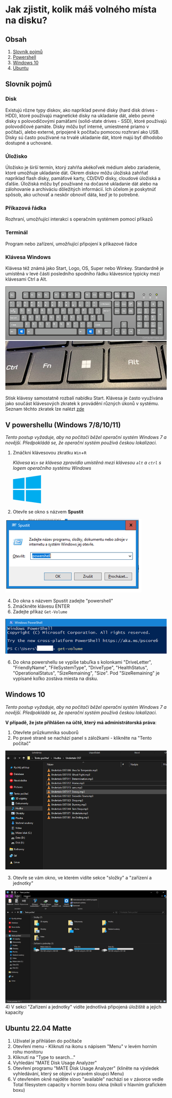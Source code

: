 # Jak zjistit, kolik máš volného místa na disku?

## Obsah
1) [Slovník pojmů](#slovník-pojmů)
2) [Powershell](#v-powershellu-windows-781011)
2) [Windows 10](#windows-10)
2) [Ubuntu](#ubuntu-2204-matte)

## Slovník pojmů
### Disk
Existujú rôzne typy diskov, ako napríklad pevné disky (hard disk drives - HDD), ktoré používajú magnetické disky na ukladanie dát, alebo pevné disky s polovodičovými pamäťami (solid-state drives - SSD), ktoré používajú polovodičové pamäte. Disky môžu byť interné, umiestnené priamo v počítači, alebo externé, pripojené k počítaču pomocou rozhraní ako USB. Disky sú často používané na trvalé ukladanie dát, ktoré majú byť dlhodobo dostupné a uchované.

### Úložisko
Úložisko je širší termín, ktorý zahŕňa akékoľvek médium alebo zariadenie, ktoré umožňuje ukladanie dát. Okrem diskov môžu úložiská zahŕňať napríklad flash disky, pamäťové karty, CD/DVD disky, cloudové úložiská a ďalšie. Úložiská môžu byť používané na dočasné ukladanie dát alebo na zálohovanie a archiváciu dôležitých informácií. Ich účelom je poskytnúť spôsob, ako uchovať a neskôr obnoviť dáta, keď je to potrebné.

### Příkazová řádka
Rozhraní, umožňující interakci s operačním systémem pomocí příkazů

### Terminál
Program nebo zařízení, umožňující připojení k příkazové řádce

### Klávesa Windows
Klávesa též známá jako Start, Logo, OS, Super nebo Winkey. Standardně je umístěná v levé části posledního spodního řádku klávesnice typicky mezi klávesami Ctrl a Alt.

![alt text](./obrazky/layout.png)
![alt text](./obrazky/image.png)

Stisk klávesy samostatně rozbalí nabídku Start. Klávesa je často využívána jako součást klávesových zkratek k provádění různých úkonů v systému. Seznam těchto zkratek lze nalézt [zde](https://support.microsoft.com/cs-cz/windows/kl%C3%A1vesov%C3%A9-zkratky-ve-windows-dcc61a57-8ff0-cffe-9796-cb9706c75eec#WindowsVersion=Windows_10)

## V powershellu (Windows 7/8/10/11)
*Tento postup vyžaduje, aby na počítači běžel operační systém Windows 7 a novější. Předpokládá se, že operační systém používá českou lokalizaci.*

1) Zmáčkni klávesovou zkratku <code>Win</code>+<code>R</code>

    *Klávesa <code>Win</code> se klávesa zpravidla umístěná mezi klávesou <code>alt</code> a <code>ctrl</code> s logem operačního systému Windows*

    <svg xmlns="http://www.w3.org/2000/svg" height="88" width="88" xmlns:v="https://vecta.io/nano"><path d="M0 12.402l35.687-4.86.016 34.423-35.67.203zm35.67 33.529l.028 34.453L.028 75.48.026 45.7zm4.326-39.025L87.314 0v41.527l-47.318.376zm47.329 39.349l-.011 41.34-47.318-6.678-.066-34.739z" fill="#00adef"/></svg>

2) Otevře se okno s názvem **Spustit**

![alt text](./obrazky/WinR.png)

4) Do okna s názvem Spustit zadejte "powershell"
5) Zmáčkněte klávesu ENTER 
6) Zadejte příkaz <code>Get-Volume</code>

![alt text](./obrazky/powershellGetVolume.png)

6) Do okna powershellu se vypíše tabuľka s kolonkami "DriveLetter", "FriendlyName", "FileSystemType", "DriveType", "HealthStatus", "OperationalStatus", "SizeRemaining", "Size".
Pod "SizeRemaining" je vypísané koľko zostáva miesta na disku.


## Windows 10
*Tento postup vyžaduje, aby na počítači běžel operační systém Windows 7 a novější. Předpokládá se, že operační systém používá českou lokalizaci.*

**V případě, že jste přihlášen na účtě, který má administrátorská práva**:

1) Otevřete průzkumníka souborů
2) Po pravé straně se nachází panel s záložkami - klikněte na "Tento počítač"

![](./obrazky/tento_pocitac.png)

3) Otevře se vám okno, ve kterém vidíte sekce "složky" a "zařízení a jednotky"

![alt text](./obrazky/tento_pocitac_.png)
4) V sekci "Zařízení a jednotky" vidíte jednotlivá připojená úložiště a jejich kapacity
## Ubuntu 22.04 Matte
1. Uživatel je přihlášen do počítače
2. Otevření menu - Kliknutí na ikonu s nápisem "Menu" v levém horním rohu monitoru
3. Kliknutí na "Type to search…"
4. Vyhledání "MATE Disk Usage Analyzer"
5. Otevření programu "MATE Disk Usage Analyzer" (kliněte na výsledek vyhledávání, který se objeví v pravém sloupci Menu)
6. V otevřeném okně najděte slovo "available"
nachází se v závorce vedle Total filesystem capacity v horním boxu okna (nikoli v hlavním grafickém boxu)
